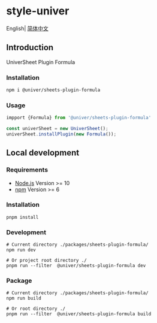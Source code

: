 # style-univer

English| [简体中文](./README-zh.md)

## Introduction

UniverSheet Plugin Formula

### Installation

```bash
npm i @univer/sheets-plugin-formula
```

### Usage

```js
impport {Formula} from '@univer/sheets-plugin-formula'

const univerSheet = new UniverSheet();
univerSheet.installPlugin(new Formula());
```

## Local development

### Requirements

-   [Node.js](https://nodejs.org/en/) Version >= 10
-   [npm](https://www.npmjs.com/) Version >= 6

### Installation

```
pnpm install
```

### Development

```
# Current directory ./packages/sheets-plugin-formula/
npm run dev

# Or project root directory ./
pnpm run --filter  @univer/sheets-plugin-formula dev
```

### Package

```
# Current directory ./packages/sheets-plugin-formula/
npm run build

# Or root directory ./
pnpm run --filter  @univer/sheets-plugin-formula build
```
